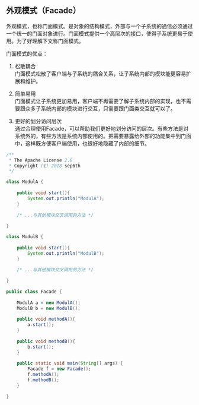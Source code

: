 ## 外观模式（Facade）  

外观模式，也称门面模式。是对象的结构模式，外部与一个子系统的通信必须通过一个统一的门面对象进行。门面模式提供一个高层次的接口，使得子系统更易于使用。为了好理解下文称门面模式。  

门面模式的优点： 
 
1. 松散耦合  
门面模式松散了客户端与子系统的耦合关系，让子系统内部的模块能更容易扩展和维护。  

2. 简单易用  
门面模式让子系统更加易用，客户端不再需要了解子系统内部的实现，也不需要跟众多子系统内部的模块进行交互，只需要跟门面类交互就可以了。  

3. 更好的划分访问层次  
通过合理使用Facade，可以帮助我们更好地划分访问的层次。有些方法是对系统外的，有些方法是系统内部使用的。把需要暴露给外部的功能集中到门面中，这样既方便客户端使用，也很好地隐藏了内部的细节。  

```java
/** 
 * The Apache License 2.0
 * Copyright (c) 2018 sep6th
 */

class ModulA {
	
	public void start(){
		System.out.println("ModulA");
	}
	
	/* ...与其他模块交叉调用的方法 */
	
}

class ModulB {
	
	public void start(){
		System.out.println("ModulB");
	}
	
	/* ...与其他模块交叉调用的方法 */
	
}

public class Facade {
	
	ModulA a = new ModulA();
	ModulB b = new ModulB();
	
	public void methodA(){
		a.start();
	}
	
	public void methodB(){
		b.start();
	}
	
	public static void main(String[] args) {
		Facade f = new Facade();
		f.methodA();
		f.methodB();
	}
	
}
```

